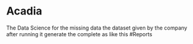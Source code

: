 # Acadia
The Data Science for the missing data the dataset given by the company after running it generate the complete as like this
#Reports 
<a href="https://github.com/sudhan670/Acadia/blob/main/Data%20Report.pdf"/>

